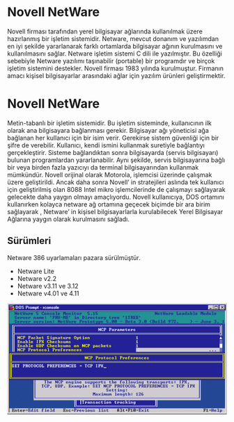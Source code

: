 # Novell NetWare
Novell firması tarafından yerel bilgisayar ağlarında kullanılmak üzere hazırlanmış bir işletim sistemidir. Netware, mevcut donanım ve yazılımdan en iyi şekilde yararlanarak farklı ortamlarda bilgisayar ağının kurulmasını ve kullanılmasını sağlar. Netware işletim sistemi C dili ile yazılmıştır. Bu özelliği sebebiyle Netware yazılımı taşınabilir (portable) bir programdır ve birçok işletim sistemini destekler. Novell firması 1983 yılında kurulmuştur. Firmanın amacı kişisel bilgisayarlar arasındaki ağlar için yazılım ürünleri geliştirmektir.

# Novell NetWare
Metin-tabanlı bir işletim sistemidir. Bu işletim sisteminde, kullanıcının ilk olarak ana bilgisayara bağlanması gerekir. Bilgisayar ağı yöneticisi ağa bağlanan her kullanıcı için bir isim verir. Gerekirse sistem güvenliği için bir şifre de verebilir. Kullanıcı, kendi ismini kullanmak suretiyle bağlantıyı gerçekleştirir. Sisteme bağlandıktan sonra bilgisayarda (servis bilgisayarı) bulunan programlardan yararlanabilir. Aynı şekilde, servis bilgisayarına bağlı bir veya birden fazla yazıcıyı da terminal bilgisayarından kullanmak mümkündür.
Novell orijinal olarak Motorola, işlemcisi üzerinde çalışmak üzere geliştirildi. Ancak daha sonra Novell’ in stratejileri aslında tek kullanıcı için geliştirilmiş olan 8088 Intel mikro işlemcilerinde de çalışmayı sağlayarak gelecekte daha yaygın olmayı amaçlıyordu. Novell kullanıcıya, DOS ortamını kullanırken kolayca netware ağ ortamına geçecek biçimde bir ara birim sağlayarak , Netware’ in kişisel bilgisayarlarla kurulabilecek Yerel Bilgisayar Ağlarına yaygın olarak kurulmasını sağladı.
## Sürümleri
Netware 386 uyarlamaları pazara sürülmüştür.

  *  Netware Lite
  *  Netware v2.2
  *  Netware v3.11 ve 3.12
  *  Netware v4.01 ve 4.11


  
![ressim](./ressimler/netware-1.gif)
